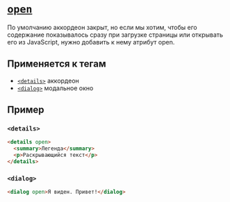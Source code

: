 # [`open`](../index.md)

По умолчанию аккордеон закрыт, но если мы хотим, чтобы его содержание показывалось сразу при загрузке страницы или открывать его из JavaScript, нужно добавить к нему атрибут open.

## Применяется к тегам

- [`<details>`](../Tags/details.md) аккордеон
- [`<dialog>`](../Tags/dialog.md) модальное окно

## Пример

### `<details>`

```html
<details open>
  <summary>Легенда</summary>
  <p>Раскрывающийся текст</p>
</details>
```

### `<dialog>`

```html
<dialog open>Я виден. Привет!</dialog>
```
